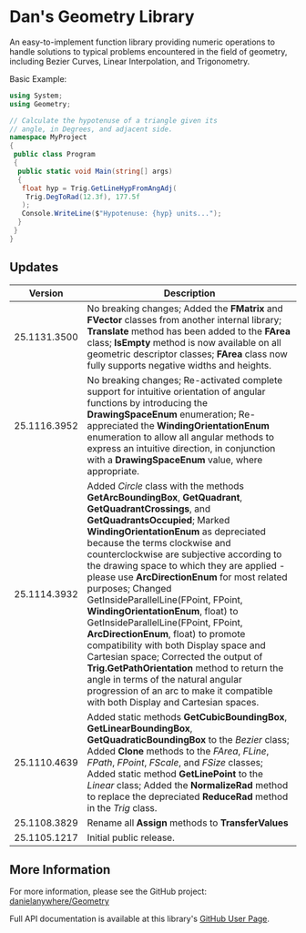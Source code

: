# Dan's Geometry Library

An easy-to-implement function library providing numeric operations to handle solutions to typical problems encountered in the field of geometry, including Bezier Curves, Linear Interpolation, and Trigonometry.


Basic Example:

```cs
using System;
using Geometry;

// Calculate the hypotenuse of a triangle given its
// angle, in Degrees, and adjacent side.
namespace MyProject
{
 public class Program
 {
  public static void Main(string[] args)
  {
   float hyp = Trig.GetLineHypFromAngAdj(
    Trig.DegToRad(12.3f), 177.5f
   );
   Console.WriteLine($"Hypotenuse: {hyp} units...");
  }
 }
}

```

## Updates

| Version | Description |
|---------|-------------|
| 25.1131.3500 | No breaking changes; Added the **FMatrix** and **FVector** classes from another internal library; **Translate** method has been added to the **FArea** class; **IsEmpty** method is now available on all geometric descriptor classes; **FArea** class now fully supports negative widths and heights.
| 25.1116.3952 | No breaking changes; Re-activated complete support for intuitive orientation of angular functions by introducing the **DrawingSpaceEnum** enumeration; Re-appreciated the **WindingOrientationEnum** enumeration to allow all angular methods to express an intuitive direction, in conjunction with a **DrawingSpaceEnum** value, where appropriate.
| 25.1114.3932 | Added *Circle* class with the methods **GetArcBoundingBox**, **GetQuadrant**, **GetQuadrantCrossings**, and **GetQuadrantsOccupied**; Marked **WindingOrientationEnum** as depreciated because the terms clockwise and counterclockwise are subjective according to the drawing space to which they are applied - please use **ArcDirectionEnum** for most related purposes; Changed GetInsideParallelLine(FPoint, FPoint, **WindingOrientationEnum**, float) to GetInsideParallelLine(FPoint, FPoint, **ArcDirectionEnum**, float) to promote compatibility with both Display space and Cartesian space; Corrected the output of **Trig.GetPathOrientation** method to return the angle in terms of the natural angular progression of an arc to make it compatible with both Display and Cartesian spaces.
| 25.1110.4639 | Added static methods **GetCubicBoundingBox**, **GetLinearBoundingBox**, **GetQuadraticBoundingBox** to the *Bezier* class; Added **Clone** methods to the *FArea*, *FLine*, *FPath*, *FPoint*, *FScale*, and *FSize* classes; Added static method **GetLinePoint** to the *Linear* class; Added the **NormalizeRad** method to replace the depreciated **ReduceRad** method in the *Trig* class. |
| 25.1108.3829 | Rename all **Assign** methods to **TransferValues** |
| 25.1105.1217 | Initial public release. |


## More Information

For more information, please see the GitHub project:
[danielanywhere/Geometry](https://github.com/danielanywhere/Geometry)

Full API documentation is available at this library's [GitHub User Page](https://danielanywhere.github.io/Geometry).

